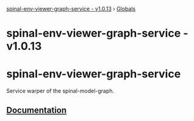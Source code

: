 [spinal-env-viewer-graph-service - v1.0.13](README.md) › [Globals](globals.md)

# spinal-env-viewer-graph-service - v1.0.13

# spinal-env-viewer-graph-service

Service warper of the spinal-model-graph.

## [Documentation](./docs/globals.md)
